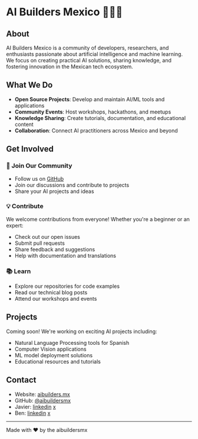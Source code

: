 # AI Builders Mexico 🤖🇲🇽

## About

AI Builders Mexico is a community of developers, researchers, and enthusiasts passionate about artificial intelligence and machine learning. We focus on creating practical AI solutions, sharing knowledge, and fostering innovation in the Mexican tech ecosystem.

## What We Do

- **Open Source Projects**: Develop and maintain AI/ML tools and applications
- **Community Events**: Host workshops, hackathons, and meetups
- **Knowledge Sharing**: Create tutorials, documentation, and educational content
- **Collaboration**: Connect AI practitioners across Mexico and beyond

## Get Involved

### 🚀 Join Our Community

- Follow us on [GitHub](https://github.com/aibuildersmx)
- Join our discussions and contribute to projects
- Share your AI projects and ideas

### 💡 Contribute

We welcome contributions from everyone! Whether you're a beginner or an expert:

- Check out our open issues
- Submit pull requests
- Share feedback and suggestions
- Help with documentation and translations

### 📚 Learn

- Explore our repositories for code examples
- Read our technical blog posts
- Attend our workshops and events

## Projects

Coming soon! We're working on exciting AI projects including:

- Natural Language Processing tools for Spanish
- Computer Vision applications
- ML model deployment solutions
- Educational resources and tutorials

## Contact

- Website: [aibuilders.mx](https://aibuilders.mx)
- GitHub: [@aibuildersmx](https://github.com/aibuildersmx)
- Javier: [linkedin](https://www.linkedin.com/in/javierriveroe/) [x](https://x.com/_javierivero)
- Ben: [linkedin](https://www.linkedin.com/in/benkimbuilds/) [x](https://x.com/benkimbuilds)

---

Made with ❤️ by the aibuildersmx
